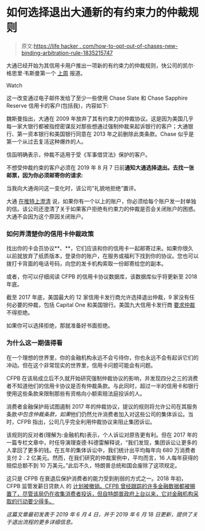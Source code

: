# 如何选择退出大通新的有约束力的仲裁规则

> 原文:[https://life hacker . com/how-to-opt-out-of-chases-new-binding-arbitration-rule-1835215747](https://lifehacker.com/how-to-opt-out-of-chases-new-binding-arbitration-rule-1835215747)

大通已经开始为其信用卡用户推出一项新的有约束力的仲裁规则，快公司的凯尔·格思里·韦斯曼第一个 [上周](https://www.fastcompany.com/90357331/chase-adds-forced-arbitration-clause-to-slate-credit-cards) 报道。

Watch

这一改变通过电子邮件发给了至少一些使用 Chase Slate 和 Chase Sapphire Reserve 信用卡的客户(包括我)，内容如下:

魏斯曼指出，大通在 2009 年放弃了其有约束力的仲裁协议。这是因为美国几乎每一家大银行都被指控密谋反对那些想通过强制仲裁来起诉银行的客户；大通银行、第一资本银行和美国银行同意在 2013 年之前删除此类条款。Chase 似乎是第一个从过去复活这种爆炸的人。

信函明确表示，仲裁不适用于受《军事借贷法》保护的客户。

不想受仲裁约束的客户必须在 2019 年 8 月 7 日前**通知大通选择退出。去找一张邮票，因为你必须邮寄你的请求:**

当我向大通询问这一变化时，该公司“礼貌地拒绝”置评。

大通 [在推特上澄清](https://twitter.com/ChaseSupport/status/1136339302273769472) 说，如果你有一个以上的账户，你必须给每个账户发一封单独的信。该公司还澄清了关于如果客户拒绝有约束力的仲裁是否会关闭账户的困惑。大通不会因为这个原因关闭账户。

### **如何弄清楚你的信用卡仲裁政策**

找出你的卡会员协议**、**，它们应该和你的信用卡一起邮寄过来。如果你很久以前就放弃了纸质版本，登录你的账户，在服务或福利下找到你的协议。您也可以拨打卡背面的电话号码，向您的发卡机构索取一份邮寄给您的副本。

或者，你可以仔细阅读 CFPB 的信用卡协议数据库，该数据库似乎将更新至 2018 年底。

截至 2017 年底，美国最大的 12 家信用卡发行商允许选择退出仲裁，9 家没有任何必要的仲裁，包括 Capital One 和美国银行。美国九大信用卡发行商 [要求仲裁](https://www.creditcards.com/credit-card-news/avoid-arbitration-study.php) 不得拒绝。

如果你可以选择拒绝，那就准备好书面拒绝。

### **为什么这一期值得看**

在一个理想的世界里，你的金融机构永远不会亏待你，你也永远不会有起诉它们的冲动。但在这个非常现实的世界里，信用卡问题可能会有问题。

CFPB 在该局成立后不久就开始研究强制仲裁协议的影响，并发现四分之三的消费者不知道他们的信用卡协议是否有仲裁条款。与此同时，超过一半的信用卡和银行使用这些条款来限制那些有资格向小额索赔法庭投诉的人。

消费者金融保护局试图遏制 2017 年的仲裁协议，提议的规则将允许公司在其服务条款*中包含仲裁条款，如果*他们仍然允许消费者加入对这些公司的集体诉讼。当时，CFPB 指出，公司几乎完全利用仲裁协议来阻止集团诉讼。

该规则的反对者(理解为:金融机构)表示，个人诉讼对原告更有利。但在 2017 年的一篇专栏文章中，时任导演理查德·科德雷解释说，“我们发现，集团诉讼让更多的人拿回了更多的钱。在五年的集体诉讼中，我们统计出平均每年向 680 万消费者支付 2 . 2 亿美元。然而，在我们研究的仲裁案例中，平均而言，16 人每年获得的赔偿总额不到 10 万美元。”此后不久，特朗普总统和国会废除了这项规定。

这只是 CFPB 在衰退后保护消费者的能力受到削弱的方式之一。2018 年初，CFPB 监管发薪日贷款人 的 [计划被撤销。CFPB 曾经跟踪的许多金融数据都被搁置了，尽管该局仍在收集消费者投诉，但自特朗普政府上台以来，它对金融机构采取的行动要少得多。](https://twocents.lifehacker.com/how-to-protect-yourself-from-predatory-payday-loans-1822295550)

*这篇文章最初发表于 2019 年 6 月 4 日，并于 2019 年 6 月 18 日更新，提供了关于退出流程的更多详细信息。*